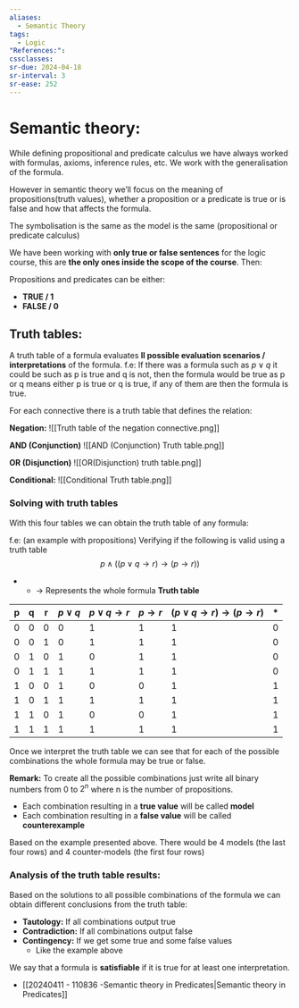 ```yaml
---
aliases:
  - Semantic Theory
tags:
  - Logic
"References:": 
cssclasses: 
sr-due: 2024-04-18
sr-interval: 3
sr-ease: 252
---
```

# Semantic theory: 
While defining propositional and predicate calculus we have always worked with formulas, axioms, inference rules, etc. We work with the generalisation of the formula. 

However in semantic theory we’ll focus on the meaning of propositions(truth values), whether a proposition or a predicate is true or is false and how that affects the formula. 

The symbolisation is the same as the model is the same (propositional or predicate calculus)

We have been working with **only true or false sentences** for the logic course, this are **the only ones inside the scope of the course**. Then: 

Propositions and predicates can be either: 
+ **TRUE / 1**
+ **FALSE / 0**
## Truth tables: 
A truth table of a formula evaluates **ll possible evaluation scenarios / interpretations**  of the formula.
f.e: 
	If there was a formula such as $p \lor q$ it could be such as p is true and q is not, then the formula would be true as p or q means either p is true or q is true, if any of them are then the formula is true. 

For each connective there is a truth table that defines the relation: 

**Negation:**
![[Truth table of the negation connective.png]]

**AND (Conjunction)**
![[AND (Conjunction) Truth table.png]]

**OR (Disjunction)**
![[OR(Disjunction) truth table.png]]

**Conditional:**
![[Conditional Truth table.png]]

### Solving with truth tables
With this four tables we can obtain the truth table of any formula:


f.e: (an example with propositions)
Verifying if the following is valid using a truth table
$$
   p \land ((p\lor q\rightarrow r)\rightarrow(p\rightarrow r))
$$
+ * → Represents the whole formula
**Truth table**

| p   | q   | r   | $p\lor q$ | $p\lor q \rightarrow r$ | $p\rightarrow r$ | $(p\lor q\rightarrow r)\rightarrow(p\rightarrow r)$ | *   |
| --- | --- | --- | --------- | ----------------------- | ---------------- | --------------------------------------------------- | --- |
| 0   | 0   | 0   | 0         | 1                       | 1                | 1                                                   | 0   |
| 0   | 0   | 1   | 0         | 1                       | 1                | 1                                                   | 0   |
| 0   | 1   | 0   | 1         | 0                       | 1                | 1                                                   | 0   |
| 0   | 1   | 1   | 1         | 1                       | 1                | 1                                                   | 0   |
| 1   | 0   | 0   | 1         | 0                       | 0                | 1                                                   | 1   |
| 1   | 0   | 1   | 1         | 1                       | 1                | 1                                                   | 1   |
| 1   | 1   | 0   | 1         | 0                       | 0                | 1                                                   | 1   |
| 1   | 1   | 1   | 1         | 1                       | 1                | 1                                                   | 1   |


Once we interpret the truth table we can see that for each of the possible combinations the whole formula may be true or false. 

**Remark:** To create all the possible combinations just write all binary numbers from 0 to $2^n$ where n is the number of propositions. 

+ Each combination resulting in a **true value** will be called **model**
+ Each combination resulting in a **false value** will be called **counterexample**

Based on the example presented above. There would be 4 models (the last four rows) and 4 counter-models (the first four rows)

### Analysis of the truth table results:
Based on the solutions to all possible combinations of the formula we can obtain different conclusions from the truth table: 

+ **Tautology:** If all combinations output true
+ **Contradiction:** If all combinations output false
+ **Contingency:** If we get some true and some false values
	+ Like the example above

We say that a formula is **satisfiable** if it is true for at least one interpretation. 

+ [[20240411 - 110836 -Semantic theory in Predicates|Semantic theory in Predicates]] 
